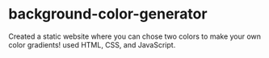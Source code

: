 # background-color-generator
Created a static website where you can chose two colors to make your own color gradients!
used HTML, CSS, and JavaScript.
